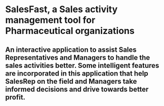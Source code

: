# SalesFast, a Sales activity management tool for Pharmaceutical organizations

## An interactive application to assist Sales Representatives and Managers to handle the sales activities better. Some intelligent features are incorporated in this application that help SalesRep on the field and Managers take informed decisions and drive towards better profit. 
